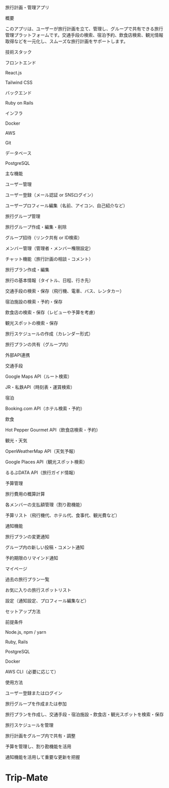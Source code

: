 旅行計画・管理アプリ

概要

このアプリは、ユーザーが旅行計画を立て、管理し、グループで共有できる旅行管理プラットフォームです。交通手段の検索、宿泊予約、飲食店検索、観光情報取得などを一元化し、スムーズな旅行計画をサポートします。

技術スタック

フロントエンド

React.js

Tailwind CSS

バックエンド

Ruby on Rails

インフラ

Docker

AWS

Git

データベース

PostgreSQL

主な機能

ユーザー管理

ユーザー登録（メール認証 or SNSログイン）

ユーザープロフィール編集（名前、アイコン、自己紹介など）

旅行グループ管理

旅行グループ作成・編集・削除

グループ招待（リンク共有 or ID検索）

メンバー管理（管理者・メンバー権限設定）

チャット機能（旅行計画の相談・コメント）

旅行プラン作成・編集

旅行の基本情報（タイトル、日程、行き先）

交通手段の検索・保存（飛行機、電車、バス、レンタカー）

宿泊施設の検索・予約・保存

飲食店の検索・保存（レビューや予算を考慮）

観光スポットの検索・保存

旅行スケジュールの作成（カレンダー形式）

旅行プランの共有（グループ内）

外部API連携

交通手段

Google Maps API（ルート検索）

JR・私鉄API（時刻表・運賃検索）

宿泊

Booking.com API（ホテル検索・予約）

飲食

Hot Pepper Gourmet API（飲食店検索・予約）

観光・天気

OpenWeatherMap API（天気予報）

Google Places API（観光スポット検索）

るるぶDATA API（旅行ガイド情報）

予算管理

旅行費用の概算計算

各メンバーの支払額管理（割り勘機能）

予算リスト（飛行機代、ホテル代、食事代、観光費など）

通知機能

旅行プランの変更通知

グループ内の新しい投稿・コメント通知

予約期限のリマインド通知

マイページ

過去の旅行プラン一覧

お気に入りの旅行スポットリスト

設定（通知設定、プロフィール編集など）

セットアップ方法

前提条件

Node.js, npm / yarn

Ruby, Rails

PostgreSQL

Docker

AWS CLI（必要に応じて）

使用方法

ユーザー登録またはログイン

旅行グループを作成または参加

旅行プランを作成し、交通手段・宿泊施設・飲食店・観光スポットを検索・保存

旅行スケジュールを管理

旅行計画をグループ内で共有・調整

予算を管理し、割り勘機能を活用

通知機能を活用して重要な更新を把握

# Trip-Mate
